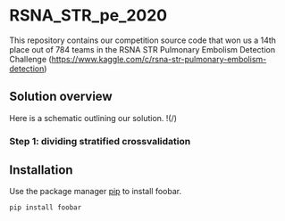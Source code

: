 # RSNA_STR_pe_2020

This repository contains our competition source code that won us a 14th place out of 784 teams in the RSNA STR Pulmonary Embolism Detection Challenge (https://www.kaggle.com/c/rsna-str-pulmonary-embolism-detection) 

## Solution overview
Here is a schematic outlining our solution.
!(/)

### Step 1: dividing stratified crossvalidation 


## Installation

Use the package manager [pip](https://pip.pypa.io/en/stable/) to install foobar.

```bash
pip install foobar
```
